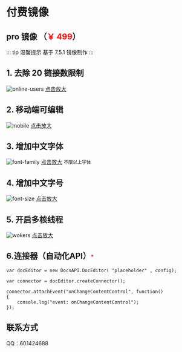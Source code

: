 # 付费镜像

## pro 镜像 （<span style="color:red">￥ 499</span>）

<!-- <span style="color:#000000;font-size:16px;text-decoration:line-through">￥99.00</span> -->

::: tip 温馨提示
基于 7.5.1 镜像制作
:::

## 1. 去除 20 链接数限制

![online-users](/pay/online-users.png)
<a href="../pay/online-users.png" target="_blank">点击放大</a>

## 2. 移动端可编辑 <span style="color:red;font-size:14px"></span>

![mobile](/pay/mobile.png)
<a href="../pay/mobile.png" target="_blank">点击放大</a>

## 3. 增加中文字体

![font-family](/pay/font-family.png)
<a href="../pay/font-family.png" target="_blank">点击放大</a>
<span style="font-size:12px">不限以上字体</span>

## 4. 增加中文字号

![font-size](/pay/font-size.png)
<a href="../pay/font-size.png" target="_blank">点击放大</a>

## 5. 开启多核线程 <span style="color:red;font-size:14px"></span>

![wokers](/pay/wokers.png)
<a href="../pay/wokers.png" target="_blank">点击放大</a>


## 6.连接器（自动化API）<span style="color:red;font-size:14px">*</span>

```vue
var docEditor = new DocsAPI.DocEditor( "placeholder" , config);

var connector = docEditor.createConnector();

connector.attachEvent("onChangeContentControl", function()
{
    console.log("event: onChangeContentControl");
});
```
<!-- ## 6. 新增 sdkjsapi <span style="color:red;font-size:14px">(制作中)</span>

可以调用 `sdk` 的所有 `api` 方法，包含范围（pc、移动端，Documents（docx）、Spreadsheets（xlsx）、Presentations(pptx)） -->


## 联系方式

QQ：601424688

<script setup>
import Footer from '../../components/Footer.vue'
</script>

<Footer tip=" "/>
